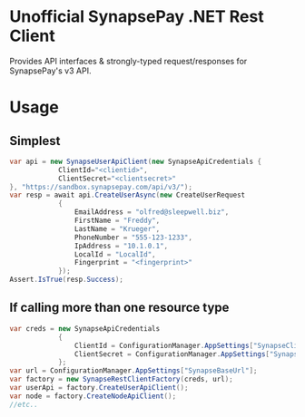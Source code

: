 # Unofficial SynapsePay .NET Rest Client

Provides API interfaces & strongly-typed request/responses for SynapsePay's v3 API.

# Usage
## Simplest
```csharp
var api = new SynapseUserApiClient(new SynapseApiCredentials { 
            ClientId="<clientid>", 
            ClientSecret="<clientsecret>"
}, "https://sandbox.synapsepay.com/api/v3/");
var resp = await api.CreateUserAsync(new CreateUserRequest
            {
                EmailAddress = "olfred@sleepwell.biz",
                FirstName = "Freddy",
                LastName = "Krueger",
                PhoneNumber = "555-123-1233",
                IpAddress = "10.1.0.1",
                LocalId = "LocalId",
                Fingerprint = "<fingerprint>"
            });
Assert.IsTrue(resp.Success);
```

## If calling more than one resource type
```csharp
var creds = new SynapseApiCredentials
            {
                ClientId = ConfigurationManager.AppSettings["SynapseClientId"],
                ClientSecret = ConfigurationManager.AppSettings["SynapseClientSecret"]
            };
var url = ConfigurationManager.AppSettings["SynapseBaseUrl"];
var factory = new SynapseRestClientFactory(creds, url);
var userApi = factory.CreateUserApiClient();
var node = factory.CreateNodeApiClient();
//etc..
```